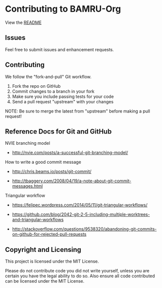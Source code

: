 Contributing to BAMRU-Org
=========================

View the [README](../README.md)

Issues
------

Feel free to submit issues and enhancement requests.

Contributing
------------

We follow the "fork-and-pull" Git workflow.

 1. Fork the repo on GitHub
 2. Commit changes to a branch in your fork
 3. Make sure you include passing tests for your code
 4. Send a pull request "upstream" with your changes

NOTE: Be sure to merge the latest from "upstream" before making a
pull request!

Reference Docs for Git and GitHub
---------------------------------


NVIE branching model

- http://nvie.com/posts/a-successful-git-branching-model/

How to write a good commit message

- http://chris.beams.io/posts/git-commit/

- http://tbaggery.com/2008/04/19/a-note-about-git-commit-messages.html

Triangular workflow

- https://felipec.wordpress.com/2014/05/11/git-triangular-workflows/

- https://github.com/blog/2042-git-2-5-including-multiple-worktrees-and-triangular-workflows

- http://stackoverflow.com/questions/9538320/abandoning-git-commits-on-github-for-rejected-pull-requests


Copyright and Licensing
-----------------------

This project is licensed under the MIT License. 

Please do not contribute code you did not write yourself, unless you are
certain you have the legal ability to do so. Also ensure all code contributed
can be licensed under the MIT License.

